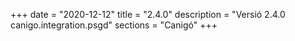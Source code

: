 +++
date        = "2020-12-12"
title       = "2.4.0"
description = "Versió 2.4.0 canigo.integration.psgd"
sections    = "Canigó"
+++